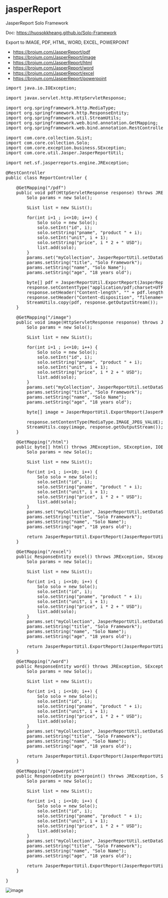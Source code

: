 # jasperReport
JasperReport Solo Framework

Doc: https://huosokkheang.github.io/Solo-Framework

Export to IMAGE, PDF, HTML, WORD, EXCEL, POWERPOINT

- https://brojum.com/JasperReport/pdf
- https://brojum.com/JasperReport/image
- https://brojum.com/JasperReport/html
- https://brojum.com/JasperReport/word
- https://brojum.com/JasperReport/excel
- https://brojum.com/JasperReport/powerpoint

<pre>
import java.io.IOException;

import javax.servlet.http.HttpServletResponse;

import org.springframework.http.MediaType;
import org.springframework.http.ResponseEntity;
import org.springframework.util.StreamUtils;
import org.springframework.web.bind.annotation.GetMapping;
import org.springframework.web.bind.annotation.RestController;

import com.core.collection.SList;
import com.core.collection.Solo;
import com.core.exception.business.SException;
import com.core.util.Jasper.JasperReportUtil;

import net.sf.jasperreports.engine.JRException;

@RestController
public class ReportController {
	
	@GetMapping("/pdf")
	public void pdf(HttpServletResponse response) throws JRException, SException, IOException{
		Solo params = new Solo();
		
		SList list = new SList();
		
		for(int i=1 ; i<=10; i++) {
			Solo solo = new Solo();
			solo.setInt("id", i);
			solo.setString("pname", "product " + i);
			solo.setInt("unit", i + 1);
			solo.setString("price", i * 2 + " USD");
			list.add(solo);
		}		
		params.set("myCollection", JasperReportUtil.setDataSource(list));
		params.setString("title", "Solo Framework");
		params.setString("name", "Solo Name");
		params.setString("age", "18 years old");
		
		byte[] pdf = JasperReportUtil.ExportReport(JasperReportUtil.PDF, params, "jasper/test", "pdfFileName").getBody();
		response.setContentType("application/pdf;charset=UTF-8");
		response.setHeader("Content-length", "" + pdf.length);
		response.setHeader("Content-disposition", "filename=" + "pgg.pdf");
        StreamUtils.copy(pdf, response.getOutputStream());
	}
	
	@GetMapping("/image")
	public void image(HttpServletResponse response) throws JRException, SException, IOException{
		Solo params = new Solo();
		
		SList list = new SList();
		
		for(int i=1 ; i<=10; i++) {
			Solo solo = new Solo();
			solo.setInt("id", i);
			solo.setString("pname", "product " + i);
			solo.setInt("unit", i + 1);
			solo.setString("price", i * 2 + " USD");
			list.add(solo);
		}		
		params.set("myCollection", JasperReportUtil.setDataSource(list));
		params.setString("title", "Solo Framework");
		params.setString("name", "Solo Name");
		params.setString("age", "18 years old");
		
		byte[] image = JasperReportUtil.ExportReport(JasperReportUtil.IMAGE, params, "jasper/test", "imageFileName").getBody();
		
		response.setContentType(MediaType.IMAGE_JPEG_VALUE);
        StreamUtils.copy(image, response.getOutputStream());
	}
	
	@GetMapping("/html")
	public byte[] html() throws JRException, SException, IOException{
		Solo params = new Solo();
		
		SList list = new SList();
		
		for(int i=1 ; i<=10; i++) {
			Solo solo = new Solo();
			solo.setInt("id", i);
			solo.setString("pname", "product " + i);
			solo.setInt("unit", i + 1);
			solo.setString("price", i * 2 + " USD");
			list.add(solo);
		}		
		params.set("myCollection", JasperReportUtil.setDataSource(list));
		params.setString("title", "Solo Framework");
		params.setString("name", "Solo Name");
		params.setString("age", "18 years old");

		return JasperReportUtil.ExportReport(JasperReportUtil.HTML, params, "jasper/test", "htmlFileName").getBody();
	}
	
	@GetMapping("/excel")
	public ResponseEntity<byte[]> excel() throws JRException, SException, IOException{
		Solo params = new Solo();
		
		SList list = new SList();
		
		for(int i=1 ; i<=10; i++) {
			Solo solo = new Solo();
			solo.setInt("id", i);
			solo.setString("pname", "product " + i);
			solo.setInt("unit", i + 1);
			solo.setString("price", i * 2 + " USD");
			list.add(solo);
		}		
		params.set("myCollection", JasperReportUtil.setDataSource(list));
		params.setString("title", "Solo Framework");
		params.setString("name", "Solo Name");
		params.setString("age", "18 years old");
		
		return JasperReportUtil.ExportReport(JasperReportUtil.EXCEL, params, "jasper/test", "ExcelFileName");
	}
	
	@GetMapping("/word")
	public ResponseEntity<byte[]> word() throws JRException, SException, IOException{
		Solo params = new Solo();
		
		SList list = new SList();
		
		for(int i=1 ; i<=10; i++) {
			Solo solo = new Solo();
			solo.setInt("id", i);
			solo.setString("pname", "product " + i);
			solo.setInt("unit", i + 1);
			solo.setString("price", i * 2 + " USD");
			list.add(solo);
		}		
		params.set("myCollection", JasperReportUtil.setDataSource(list));
		params.setString("title", "Solo Framework");
		params.setString("name", "Solo Name");
		params.setString("age", "18 years old");
		
		return JasperReportUtil.ExportReport(JasperReportUtil.WORD, params, "jasper/test", "wordFileName");
	}
	
	@GetMapping("/powerpoint")
	public ResponseEntity<byte[]> powerpoint() throws JRException, SException, IOException{
		Solo params = new Solo();
		
		SList list = new SList();
		
		for(int i=1 ; i<=10; i++) {
			Solo solo = new Solo();
			solo.setInt("id", i);
			solo.setString("pname", "product " + i);
			solo.setInt("unit", i + 1);
			solo.setString("price", i * 2 + " USD");
			list.add(solo);
		}		
		params.set("myCollection", JasperReportUtil.setDataSource(list));
		params.setString("title", "Solo Framework");
		params.setString("name", "Solo Name");
		params.setString("age", "18 years old");
		
		return JasperReportUtil.ExportReport(JasperReportUtil.POWERPOINT, params, "jasper/test", "powerPointFileName");
	}

}
</pre>

![image](https://user-images.githubusercontent.com/35053923/220713972-0f170699-0f37-4625-af6e-ebd30ee9bbf3.png)
